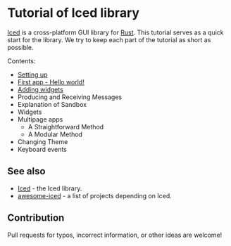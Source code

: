 # Tutorial of Iced library

[Iced](https://iced.rs/) is a cross-platform GUI library for [Rust](https://www.rust-lang.org/).
This tutorial serves as a quick start for the library.
We try to keep each part of the tutorial as short as possible.

Contents:

* [Setting up](./tutorial/setting_up.md)
* [First app - Hello world!](./tutorial/first_app.md)
* [Adding widgets](./tutorial/adding_widgets.md)
* Producing and Receiving Messages
* Explanation of Sandbox
* Widgets
* Multipage apps
  * A Straightforward Method
  * A Modular Method
* Changing Theme
* Keyboard events

## See also

* [Iced](https://github.com/iced-rs/iced) - the Iced library.
* [awesome-iced](https://github.com/iced-rs/awesome-iced) - a list of projects depending on Iced.

## Contribution

Pull requests for typos, incorrect information, or other ideas are welcome!
